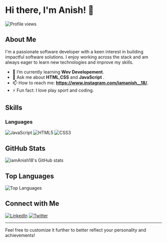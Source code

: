 # Hi there, I'm Anish! 👋

<!-- Profile views -->
![Profile views](https://gpvc.arturio.dev/iamAnish18)

## About Me

I'm a passionate software developer with a keen interest in building impactful software solutions. I enjoy working across the stack and am always eager to learn new technologies and improve my skills.

- 🌱 I’m currently learning **Wev Developement**.
- 💬 Ask me about **HTML**,**CSS** and **JavaScript** .
- 📫 How to reach me: **https://www.instagram.com/iamanish__18/**.
- ⚡ Fun fact: I love play sport and coding.

## Skills

### Languages

![JavaScript](https://img.shields.io/badge/JavaScript-F7DF1E?style=for-the-badge&logo=javascript&logoColor=black)
![HTML5](https://img.shields.io/badge/HTML5-E34F26?style=for-the-badge&logo=html5&logoColor=white)
![CSS3](https://img.shields.io/badge/CSS3-1572B6?style=for-the-badge&logo=css3&logoColor=white)

## GitHub Stats

![iamAnish18's GitHub stats](https://github-readme-stats.vercel.app/api?username=iamAnish18&show_icons=true&theme=dark)

## Top Languages

![Top Languages](https://github-readme-stats.vercel.app/api/top-langs/?username=iamAnish18&layout=compact&theme=dark)

## Connect with Me

[![LinkedIn](https://img.shields.io/badge/LinkedIn-0077B5?style=for-the-badge&logo=linkedin&logoColor=white)](https://www.linkedin.com/in/anish/)
[![Twitter](https://img.shields.io/badge/Twitter-1DA1F2?style=for-the-badge&logo=twitter&logoColor=white)](https://twitter.com/anish)

---

Feel free to customize it further to better reflect your personality and achievements!
